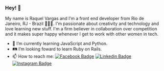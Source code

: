 ### Hey! 👋

My name is Raquel Vargas and I'm a front end developer from Rio de Janeiro, RJ - Brazil 👩🏾‍💻. I'm passionate about creativity and technology and love learning new stuff.  I'm a firm believer in collaboration over competition and it makes super happy whenever I get to work with other women in tech.  

- 🌱 I’m currently learning JavaScript and Python.
- 🛤 I’m looking foward to learn Ruby on Rails.
- 📫 How to reach me: [![Facebook Badge](https://img.shields.io/badge/-Facebook-1877F2?style=flat-square&logo=Facebook&logoColor=white&link=https://www.facebook.com/vargasraquel)](https://www.facebook.com/vargasraquel) [![Linkedin Badge](https://img.shields.io/badge/-LinkedIn-blue?style=flat-square&logo=Linkedin&logoColor=white&link=https://www.linkedin.com/in/raquelavargas/)](https://www.linkedin.com/in/raquelavargas/) [![Instagram Badge](https://img.shields.io/badge/-Instagram-E4405F?style=flat-square&labelColor=E4405F&logo=Instagram&logoColor=white&link=https://www.instagram.com/raquelvargas)](https://www.instagram.com/raquelvargas)
